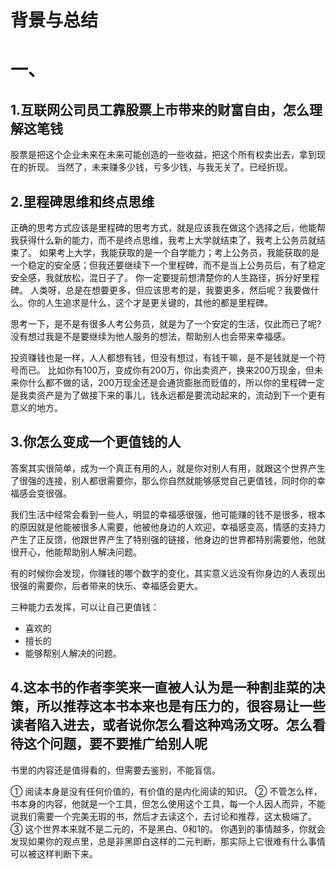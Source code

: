 # 背景与总结


# 一、
## 1.互联网公司员工靠股票上市带来的财富自由，怎么理解这笔钱
股票是把这个企业未来在未来可能创造的一些收益，把这个所有权卖出去，拿到现在的折现。
当然了，未来赚多少钱，亏多少钱，与我无关了。已经折现。

## 2.里程碑思维和终点思维
正确的思考方式应该是里程碑的思考方式，就是应该我在做这个选择之后，他能帮我获得什么新的能力，而不是终点思维，我考上大学就结束了，我考上公务员就结束了。
如果考上大学，我能获取的是一个自学能力；考上公务员，我能获取的是一个稳定的安全感；但我还要继续下一个里程碑，而不是当上公务员后，有了稳定安全感，我就放松，混日子了。
你一定要提前想清楚你的人生路径，拆分好里程碑。
人类呀，总是在想要更多，但应该思考的是，我要更多，然后呢？我要做什么。你的人生追求是什么，这个才是更关键的，其他的都是里程碑。

思考一下，是不是有很多人考公务员，就是为了一个安定的生活，仅此而已了呢?没有想过我是不是要继续为他人服务的想法，帮助别人也会带来幸福感。

投资赚钱也是一样，人人都想有钱，但没有想过，有钱干嘛，是不是钱就是一个符号而已。
比如你有100万，变成你有200万，你出卖资产，换来200万现金，但未来你什么都不做的话，200万现金还是会通货膨胀而贬值的，所以你的里程碑一定是我卖资产是为了做接下来的事儿，钱永远都是要流动起来的，流动到下一个更有意义的地方。


## 3.你怎么变成一个更值钱的人
答案其实很简单，成为一个真正有用的人，就是你对别人有用，就跟这个世界产生了很强的连接，别人都很需要你，那么你自然就能够感觉自己更值钱，同时你的幸福感会变很强。

我们生活中经常会看到一些人，明显的幸福感很强，他可能赚的钱不是很多，根本的原因就是他能被很多人需要，他被他身边的人欢迎，幸福感变高，情感的支持力产生了正反馈，他跟世界产生了特别强的链接，他身边的世界都特别需要他，他就很开心，他能帮助别人解决问题。

有的时候你会发现，你赚钱的哪个数字的变化，其实意义远没有你身边的人表现出很强的需要你，后者带来的快乐、幸福感会更大。

三种能力去发挥，可以让自己更值钱：
* 喜欢的
* 擅长的
* 能够帮别人解决的问题。

## 4.这本书的作者李笑来一直被人认为是一种割韭菜的决策，所以推荐这本书本来也是有压力的，很容易让一些读者陷入进去，或者说你怎么看这种鸡汤文呀。怎么看待这个问题，要不要推广给别人呢
书里的内容还是值得看的，但需要去鉴别，不能盲信。

① 阅读本身是没有任何价值的，有价值的是内化阅读的知识。
② 不管怎么样，书本身的内容，他就是一个工具，但怎么使用这个工具，每一个人因人而异，不能说我们需要一个完美无瑕的书，然后才去读这个，去讨论和推荐，这太极端了。
③ 这个世界本来就不是二元的，不是黑白、0和1的。
你遇到的事情越多，你就会发现如果你的观点里，总是非黑即白这样的二元判断，那实际上它很难有什么事情可以被这样判断下来。
